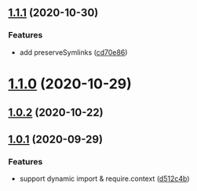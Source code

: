 ## [1.1.1](https://github.com/imcuttle/detect-dep/compare/v1.1.0...v1.1.1) (2020-10-30)

### Features

- add preserveSymlinks ([cd70e86](https://github.com/imcuttle/detect-dep/commit/cd70e86c7ddf1be13292efa45c9862653723c9cf))

# [1.1.0](https://github.com/imcuttle/detect-dep/compare/v1.0.2...v1.1.0) (2020-10-29)

## [1.0.2](https://github.com/imcuttle/detect-dep/compare/v1.0.1...v1.0.2) (2020-10-22)

## [1.0.1](https://github.com/imcuttle/detect-dep/compare/d512c4b41236344cd47bf500e50fe8fbce10d560...v1.0.1) (2020-09-29)

### Features

- support dynamic import & require.context ([d512c4b](https://github.com/imcuttle/detect-dep/commit/d512c4b41236344cd47bf500e50fe8fbce10d560))
